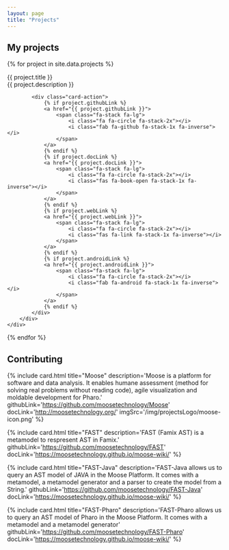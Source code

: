 ```yaml
---
layout: page
title: "Projects"
---
```


## My projects

<div class="row">

{% for project in site.data.projects %}

<div class="col s12 m6">
    <div class="card darken-1">
        <div class="card-content">
            <div class="card-title my-card__title">
                {{ project.title }}
            </div>
            {{ project.description }}



            <div class="card-action">
                {% if project.githubLink %}
                <a href="{{ project.githubLink }}">
                    <span class="fa-stack fa-lg">
                        <i class="fa fa-circle fa-stack-2x"></i>
                        <i class="fab fa-github fa-stack-1x fa-inverse"></i>
                    </span>
                </a>
                {% endif %}
                {% if project.docLink %}
                <a href="{{ project.docLink }}">
                    <span class="fa-stack fa-lg">
                        <i class="fa fa-circle fa-stack-2x"></i>
                        <i class="fas fa-book-open fa-stack-1x fa-inverse"></i>
                    </span>
                </a>
                {% endif %}
                {% if project.webLink %}
                <a href="{{ project.webLink }}">
                    <span class="fa-stack fa-lg">
                        <i class="fa fa-circle fa-stack-2x"></i>
                        <i class="fas fa-link fa-stack-1x fa-inverse"></i>
                    </span>
                </a>
                {% endif %}                
                {% if project.androidLink %}
                <a href="{{ project.androidLink }}">
                    <span class="fa-stack fa-lg">
                        <i class="fa fa-circle fa-stack-2x"></i>
                        <i class="fab fa-android fa-stack-1x fa-inverse"></i>
                    </span>
                </a>
                {% endif %}
            </div>
        </div>
    </div>
</div>

{% endfor %}

</div>
<div class="col s12 l12 m12">
	<h2 id="Contributing">Contributing</h2>
</div>
<div class="row">

{% include card.html
    title="Moose"
    description='Moose is a platform for software and data analysis.
It enables humane assessment (method for solving real problems without reading code), agile visualization and moldable development for Pharo.'
    githubLink='https://github.com/moosetechnology/Moose'
    docLink='http://moosetechnology.org/'
    imgSrc='/img/projectsLogo/moose-icon.png'
%}

{% include card.html
    title="FAST"
    description='FAST (Famix AST) is a metamodel to respresent AST in Famix.'
    githubLink='https://github.com/moosetechnology/FAST'
     docLink='https://moosetechnology.github.io/moose-wiki/'
%}

{% include card.html
    title="FAST-Java"
    description='FAST-Java allows us to query an AST model of JAVA in the Moose Platform.
It comes with a metamodel, a metamodel generator and a parser to create the model from a String.'
    githubLink='https://github.com/moosetechnology/FAST-Java'
    docLink='https://moosetechnology.github.io/moose-wiki/'
%}

{% include card.html
    title="FAST-Pharo"
    description='FAST-Pharo allows us to query an AST model of Pharo in the Moose Platform.
It comes with a metamodel and a metamodel generator'
    githubLink='https://github.com/moosetechnology/FAST-Pharo'
    docLink='https://moosetechnology.github.io/moose-wiki/'
%}

</div>